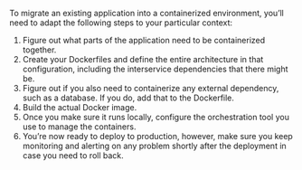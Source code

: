 To migrate an existing application into a containerized environment, you’ll need to adapt the following steps to your particular context:

1. Figure out what parts of the application need to be containerized together.
2. Create your Dockerfiles and define the entire architecture in that configuration, including the interservice dependencies that there might be.
3. Figure out if you also need to containerize any external dependency, such as a database. If you do, add that to the Dockerfile.
4. Build the actual Docker image.
5. Once you make sure it runs locally, configure the orchestration tool you use to manage the containers.
6. You’re now ready to deploy to production, however, make sure you keep monitoring and alerting on any problem shortly after the deployment in case you need to roll back.
